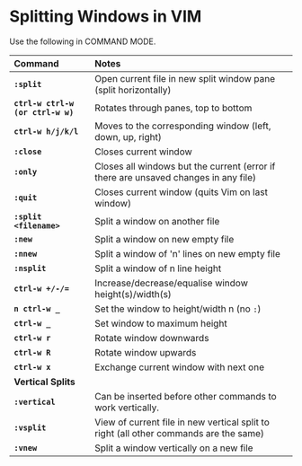 # Splitting Windows in VIM

Use the following in COMMAND MODE.


| Command  |  Notes |
| :------  | :----- |
| **`:split`** | Open current file in new split window pane (split horizontally)
| **`ctrl-w ctrl-w (or ctrl-w w)`** | Rotates through panes, top to bottom
| **`ctrl-w h/j/k/l`** | Moves to the corresponding window (left, down, up, right)
| **`:close`** | Closes current window
| **`:only`** | Closes all windows but the current (error if there are unsaved changes in any file)
| **`:quit`** | Closes current window (quits Vim on last window)
| **`:split <filename>`** | Split a window on another file
| **`:new`** | Split a window on new empty file
| **`:nnew`** | Split a window of 'n' lines on new empty file
| **`:nsplit`** | Split a window of n line height
| **`ctrl-w +/-/=`** | Increase/decrease/equalise window height(s)/width(s)
| **`n ctrl-w _`** | Set the window to height/width n (no `:`)
| **`ctrl-w _`** | Set window to maximum height
| **`ctrl-w r`** | Rotate window downwards
| **`ctrl-w R`** | Rotate window upwards
| **`ctrl-w x`** | Exchange current window with next one
| **Vertical Splits** |
| **`:vertical`** | Can be inserted before other commands to work vertically.
| **`:vsplit`** | View of current file in new vertical split to right (all other commands are the same)
| **`:vnew`** | Split a window vertically on a new file
